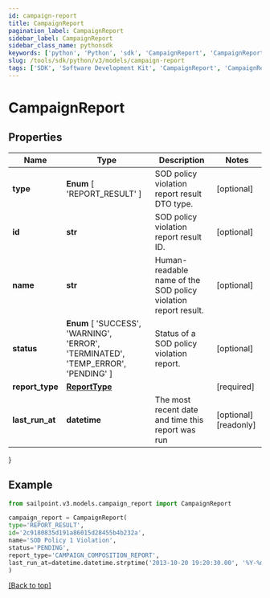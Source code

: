 ```yaml
---
id: campaign-report
title: CampaignReport
pagination_label: CampaignReport
sidebar_label: CampaignReport
sidebar_class_name: pythonsdk
keywords: ['python', 'Python', 'sdk', 'CampaignReport', 'CampaignReport'] 
slug: /tools/sdk/python/v3/models/campaign-report
tags: ['SDK', 'Software Development Kit', 'CampaignReport', 'CampaignReport']
---
```


# CampaignReport


## Properties

Name | Type | Description | Notes
------------ | ------------- | ------------- | -------------
**type** |  **Enum** [  'REPORT_RESULT' ] | SOD policy violation report result DTO type. | [optional] 
**id** | **str** | SOD policy violation report result ID. | [optional] 
**name** | **str** | Human-readable name of the SOD policy violation report result. | [optional] 
**status** |  **Enum** [  'SUCCESS',    'WARNING',    'ERROR',    'TERMINATED',    'TEMP_ERROR',    'PENDING' ] | Status of a SOD policy violation report. | [optional] 
**report_type** | [**ReportType**](report-type) |  | [required]
**last_run_at** | **datetime** | The most recent date and time this report was run | [optional] [readonly] 
}

## Example

```python
from sailpoint.v3.models.campaign_report import CampaignReport

campaign_report = CampaignReport(
type='REPORT_RESULT',
id='2c9180835d191a86015d28455b4b232a',
name='SOD Policy 1 Violation',
status='PENDING',
report_type='CAMPAIGN_COMPOSITION_REPORT',
last_run_at=datetime.datetime.strptime('2013-10-20 19:20:30.00', '%Y-%m-%d %H:%M:%S.%f')
)

```
[[Back to top]](#) 

